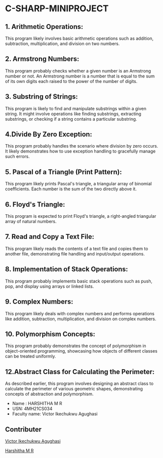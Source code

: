 # C-SHARP-MINIPROJECT
## 1. Arithmetic Operations: 
This program likely involves basic arithmetic operations such as addition, subtraction, multiplication, and division on two numbers.

## 2. Armstrong Numbers: 
This program probably checks whether a given number is an Armstrong number or not. An Armstrong number is a number that is equal to the sum of its own digits each raised to the power of the number of digits.

## 3. Substring of Strings: 
This program is likely to find and manipulate substrings within a given string. It might involve operations like finding substrings, extracting substrings, or checking if a string contains a particular substring.

## 4.Divide By Zero Exception:
This program probably handles the scenario where division by zero occurs. It likely demonstrates how to use exception handling to gracefully manage such errors.

## 5. Pascal of a Triangle (Print Pattern):
This program likely prints Pascal's triangle, a triangular array of binomial coefficients. Each number is the sum of the two directly above it.

## 6. Floyd's Triangle: 
This program is expected to print Floyd's triangle, a right-angled triangular array of natural numbers.

## 7. Read and Copy a Text File: 
This program likely reads the contents of a text file and copies them to another file, demonstrating file handling and input/output operations.

## 8. Implementation of Stack Operations: 
This program probably implements basic stack operations such as push, pop, and display using arrays or linked lists.

## 9. Complex Numbers: 
This program likely deals with complex numbers and performs operations like addition, subtraction, multiplication, and division on complex numbers.

## 10. Polymorphism Concepts: 
This program probably demonstrates the concept of polymorphism in object-oriented programming, showcasing how objects of different classes can be treated uniformly.

## 12.Abstract Class for Calculating the Perimeter: 
As described earlier, this program involves designing an abstract class to calculate the perimeter of various geometric shapes, demonstrating concepts of abstraction and polymorphism.


- Name : HARSHITHA M R
- USN: 4MH21CS034
- Faculty name: Victor Ikechukwu Agughasi

## Contributer
[Victor Ikechukwu Agughasi](https://github.com/Vector-Ikechukwu )

[Harshitha M R](https://github.com/harshithagowdamr)
